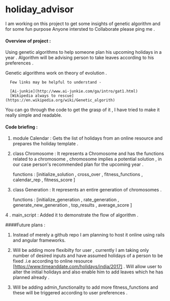 # holiday_advisor

I am working on this project to get some insights of genetic algorithm and  for some fun purpose
Anyone intersted to Collaborate please ping me .

#### Overview of project :
  Using genetic algorithms to help someone plan his upcoming holidays in a year . 
  Algorithm will be advising person to take leaves according to his preferences . 

Genetic algorithms work on theory of evolution .

```
  Few links may be helpful to understand - 

  [Ai-junkie](http://www.ai-junkie.com/ga/intro/gat1.html)
  [Wikipedia always to rescue](https://en.wikipedia.org/wiki/Genetic_algorith)
```

You can go through the code to get the grasp of it , I have tried to make it really simple and readable.


#### Code briefing : 
  
 1. module Calendar :  Gets the list of holidays from an online resource and prepares the holiday template .

 2. class Chromosome : It represents a Chromosome and has the functions related to a chromosome , chromosome implies a potential solution , in our case person's recommended plan for the upcoming year . 

    functions  : [initialize_solution , cross_over , fitness_functions , calendar_rep , fitness_score ]


  3. class Generation : It represents an entire generation of chromosomes .

     functions : [initialize_generation , rate_generation , generate_new_generation , top_results , average_score ]

  4 . main_script : Added it to demonstrate the flow of algorithm .


####Future plans :

1. Instead of merely a github repo I am planning to host it online using rails and angular frameworks.

2. Will be adding more flexibilty for user , currently I am taking only number of desired inputs and have assumed holidays of a person to be fixed .i.e according to online resource [https://www.timeanddate.com/holidays/india/2017]  .
Will allow user to alter the initial holidays and also enable him to add leaves which he has planned already .

3. Will be adding admin_functionality to add more fitness_functions and these will be triggered according to user preferences .


